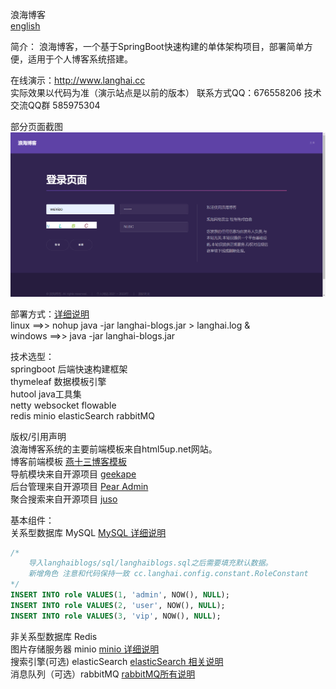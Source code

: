 浪海博客   
[english](./README-EN.md)  

简介：
浪海博客，一个基于SpringBoot快速构建的单体架构项目，部署简单方便，适用于个人博客系统搭建。

在线演示：http://www.langhai.cc  
实际效果以代码为准（演示站点是以前的版本） 联系方式QQ：676558206 技术交流QQ群 585975304

部分页面截图  
![登录页面截图](./images/登录页面截图.png)

部署方式：[详细说明](https://langhai.cc/article/articleShow?id=38)  
linux ==>> nohup java -jar langhai-blogs.jar > langhai.log &  
windows ==>> java -jar langhai-blogs.jar

技术选型：  
springboot 后端快速构建框架  
thymeleaf 数据模板引擎  
hutool java工具集  
netty websocket flowable  
redis minio elasticSearch rabbitMQ

版权/引用声明  
浪海博客系统的主要前端模板来自html5up.net网站。  
博客前端模板 [燕十三博客模板](https://gitee.com/yssgit/yan_shisan_blog_template)  
导航模块来自开源项目 [geekape](https://github.com/geekape/geek-navigation)    
后台管理来自开源项目 [Pear Admin](https://gitee.com/pear-admin/Pear-Admin-Layui)  
聚合搜索来自开源项目 [juso](https://github.com/yitd/juso.vip)

基本组件：  
关系型数据库 MySQL [MySQL 详细说明](http://www.langhai.cc/article/articleShow?id=53) 

```sql
/* 
	导入langhaiblogs/sql/langhaiblogs.sql之后需要填充默认数据。
	新增角色 注意和代码保持一致 cc.langhai.config.constant.RoleConstant
*/
INSERT INTO role VALUES(1, 'admin', NOW(), NULL);
INSERT INTO role VALUES(2, 'user', NOW(), NULL);
INSERT INTO role VALUES(3, 'vip', NOW(), NULL);

```

非关系型数据库 Redis  
图片存储服务器 minio [minio 详细说明](http://www.langhai.cc/article/articleShow?id=54)   
搜索引擎(可选) elasticSearch [elasticSearch 相关说明](http://www.langhai.cc/article/articleShow?id=55)   
消息队列（可选）rabbitMQ   <a href="https://langhai.cc/article/articleShow?id=33">rabbitMQ所有说明</a>